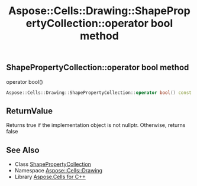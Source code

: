 ﻿---
title: Aspose::Cells::Drawing::ShapePropertyCollection::operator bool method
linktitle: operator bool
second_title: Aspose.Cells for C++ API Reference
description: 'Aspose::Cells::Drawing::ShapePropertyCollection::operator bool method. operator bool() in C++.'
type: docs
weight: 400
url: /cpp/aspose.cells.drawing/shapepropertycollection/operator_bool/
---
## ShapePropertyCollection::operator bool method


operator bool()

```cpp
Aspose::Cells::Drawing::ShapePropertyCollection::operator bool() const
```


## ReturnValue

Returns true if the implementation object is not nullptr. Otherwise, returns false

## See Also

* Class [ShapePropertyCollection](../)
* Namespace [Aspose::Cells::Drawing](../../)
* Library [Aspose.Cells for C++](../../../)
